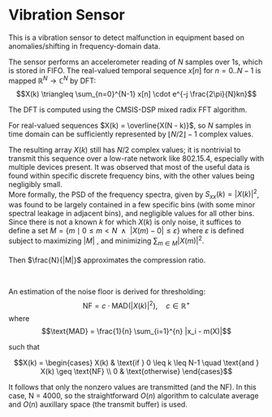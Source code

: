# Vibration Sensor

This is a vibration sensor to detect malfunction in equipment based on anomalies/shifting in frequency-domain data.

The sensor performs an accelerometer reading of $N$ samples over 1s, which is stored in FIFO. The real-valued temporal sequence $x[n]$ for $n=0..N-1$ is mapped  $\mathbb{R}^N \rightarrow \mathbb{C}^N$ by DFT:
$$X(k) \triangleq \sum_{n=0}^{N-1} x[n] \cdot e^{-j \frac{2\pi}{N}kn}$$


The DFT is computed using the CMSIS-DSP mixed radix FFT algorithm.


For real-valued sequences $X(k) = \overline{X(N - k)}$, so $N$ samples in time domain can be sufficiently represented by $\lfloor N/2 \rfloor -1$ complex values.

The resulting array $X(k)$ still has $N/2$ complex values; it is nontrivial to transmit this sequence over a low-rate network like 802.15.4, especially with multiple devices present.
It was observed that most of the useful data is found within specific discrete frequency bins, with the other values being negligibly small.<br>
More formally, the PSD of the frequency spectra, given by $S_{xx}(k) = |X(k)|^2$, was found to be largely contained in a few specific bins (with some minor spectral leakage in adjacent bins), and negligible values for all other bins.<br>
Since there is not a known $k$ for which $X(k)$ is only noise,
it suffices to define a set $M = \lbrace m \mid 0 \leq m < N \enspace \land \enspace \lvert X(m) - 0 \rvert \leq \varepsilon \rbrace$ where $\varepsilon$ is defined subject to maximizing $\lvert M \rvert$ , and minimizing $\sum_{m \in {M}} |X(m)|^2$. <br><br>
Then $\frac{N}{|M|}$ approximates the compression ratio.

<br>



An estimation of the noise floor is derived for thresholding:
$$\text{NF} = c \cdot \text{MAD}(|X(k)|^2),  \quad  c \in \mathbb{R}^+ $$
where $$\text{MAD} = \frac{1}{n} \sum_{i=1}^{n} |x_i - m(X)|$$

such that 
```math
X(k) = \begin{cases}
    X(k) & \text{if } 0 \leq k \leq N-1 \quad \text{and } X(k) \geq \text{NF} \\
    0 & \text{otherwise}
\end{cases}
```
It follows that only the nonzero values are transmitted (and the NF).
In this case, N = 4000, so the straightforward $O(n)$ algorithm to calculate average and $O(n)$ auxillary space (the transmit buffer) is used.


